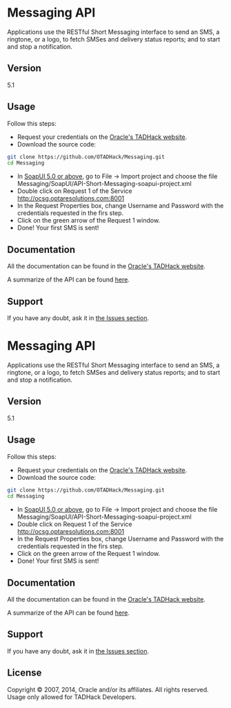 Messaging API
=========

Applications use the RESTful Short Messaging interface to send an SMS, a ringtone, or a logo, to fetch SMSes and delivery status reports; and to start and stop a notification.

Version
----

5.1

Usage
----

Follow this steps:

+ Request your credentials on the [Oracle's TADHack website](http://tadhack.optaresolutions.com).
+ Download the source code:

```sh
git clone https://github.com/OTADHack/Messaging.git
cd Messaging
```
+ In [SoapUI 5.0 or above](http://www.soapui.org/), go to File -> Import project and choose the file Messaging/SoapUI/API-Short-Messaging-soapui-project.xml
+ Double click on Request 1 of the Service http://ocsg.optaresolutions.com:8001
+ In the Request Properties box, change Username and Password with the credentials requested in the firs step.
+ Click on the green arrow of the Request 1 window.
+ Done! Your first SMS is sent!

Documentation
----

All the documentation can be found in the [Oracle's TADHack website](http://tadhack.optaresolutions.com/?page_id=87).

A summarize of the API can be found [here](http://ocsg.optaresolutions.com:8001/rest/sms/index.html).


Support
----

If you have any doubt, ask it in [the Issues section](https://github.com/OTADHack/Messaging/issues).

Messaging API
=========

Applications use the RESTful Short Messaging interface to send an SMS, a ringtone, or a logo, to fetch SMSes and delivery status reports; and to start and stop a notification.

Version
----

5.1

Usage
----

Follow this steps:

+ Request your credentials on the [Oracle's TADHack website](http://tadhack.optaresolutions.com).
+ Download the source code:

```sh
git clone https://github.com/OTADHack/Messaging.git
cd Messaging
```
+ In [SoapUI 5.0 or above](http://www.soapui.org/), go to File -> Import project and choose the file Messaging/SoapUI/API-Short-Messaging-soapui-project.xml
+ Double click on Request 1 of the Service http://ocsg.optaresolutions.com:8001
+ In the Request Properties box, change Username and Password with the credentials requested in the firs step.
+ Click on the green arrow of the Request 1 window.
+ Done! Your first SMS is sent!

Documentation
----

All the documentation can be found in the [Oracle's TADHack website](http://tadhack.optaresolutions.com/?page_id=87).

A summarize of the API can be found [here](http://ocsg.optaresolutions.com:8001/rest/sms/index.html).


Support
----

If you have any doubt, ask it in [the Issues section](https://github.com/OTADHack/Messaging/issues).

License
----

Copyright © 2007, 2014, Oracle and/or its affiliates. All rights reserved. Usage only allowed for TADHack Developers.
